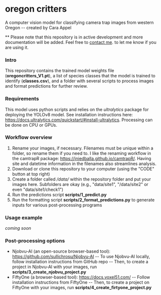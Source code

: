 # oregon critters
A computer vision model for classifying camera trap images from western Oregon -- created by Cara Appel

** Please note that this repository is in active development and more documentation will be added. Feel free to [contact me](mailto:cara.appel@oregonstate.edu). to let me know if you are using it.

### Intro
This repository contains the trained model weights file (**oregoncritters_V1.pt**), a list of species classes that the model is trained to identify (**classes.csv**), and a folder with several scripts to process images and format predictions for further review. 

### Requirements
This model uses python scripts and relies on the _ultralytics_ package for deploying the YOLOv8 model. See installation instructions here: https://docs.ultralytics.com/quickstart/#install-ultralytics. Processing can be done on CPU or GPUs.

### Workflow overview
1. Rename your images, if necessary. Filenames must be unique within a folder, so rename them if you need to. I like the renaming workflow in the camtrapR package: https://jniedballa.github.io/camtrapR/. Having site and datetime information in the filenames also streamlines analysis.
2. Download or clone this repository to your computer (using the "CODE" button at top right) 
3. Create a folder called _/data/_ within the repository folder and put your images here. Subfolders are okay (e.g., "data/site1", "/data/site2" or even "data/site1/check1")
4. Run the predictions script **scripts/1_predict.py**
5. Run the formatting script **scripts/2_format_predictions.py** to generate inputs for various post-processing programs

### Usage example
_coming soon_

### Post-processing options
- Njobvu-AI (an open-source browser-based tool): https://github.com/sullichrosu/Njobvu-AI
    -- To use Njobvu-AI locally, follow installation instructions from GitHub repo
    -- Then, to create a project in Njobvu-AI with your images, run **scripts/3_create_njobvu_project.py**
- FiftyOne (a browser-based tool): https://docs.voxel51.com/
    -- Follow installation instructions from FiftyOne
    -- Then, to create a project on FiftyOne with your images, run **scripts/4_create_firtyone_project.py**
